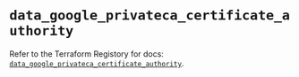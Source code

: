 # `data_google_privateca_certificate_authority`

Refer to the Terraform Registory for docs: [`data_google_privateca_certificate_authority`](https://www.terraform.io/docs/providers/google/d/privateca_certificate_authority).
